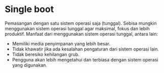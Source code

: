 # Single boot

Pemasangan dengan satu sistem operasi saja (tunggal). Sebisa mungkin menggunakan sistem operasi tunggal agar maksimal, fokus dan lebih produktif. Manfaat dari menggunakan sistem operasi tunggal, antara lain:

- Memiliki media penyimpanan yang lebih besar.
- Tidak khawatir jika ada kesalahan pengaturan dari sistem operasi lain.
- Tidak beresiko kehilangan grub.
- Pengguna akan lebih mengetahui dan terbiasa dengan sistem operasi yang digunakan.
